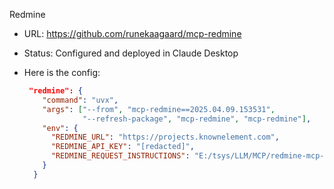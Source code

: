 Redmine

- URL: https://github.com/runekaagaard/mcp-redmine
- Status: Configured and deployed in Claude Desktop
  
- Here is the config:
  ```json
   "redmine": {
      "command": "uvx",
      "args": ["--from", "mcp-redmine==2025.04.09.153531", 
               "--refresh-package", "mcp-redmine", "mcp-redmine"],
      "env": {
        "REDMINE_URL": "https://projects.knownelement.com",
        "REDMINE_API_KEY": "[redacted]",
        "REDMINE_REQUEST_INSTRUCTIONS": "E:/tsys/LLM/MCP/redmine-mcp-server/instructions.md"
      }
    }
	```

	 